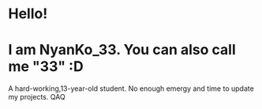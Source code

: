 # Hello!
# I am NyanKo_33. You can also call me "33" :D
  A hard-working,13-year-old student.
  No enough emergy and time to update my projects. QAQ

